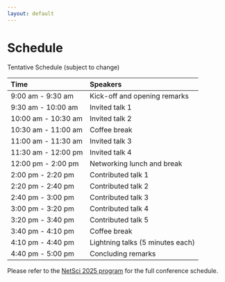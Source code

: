 ```yaml
---
layout: default
---
```


# Schedule
Tentative Schedule (subject to change)

| Time      | Speakers |
|:----------- |:----------- |
| 9:00 am - 9:30 am | Kick-off and opening remarks |
| 9:30 am - 10:00 am   | Invited talk 1 |
| 10:00 am - 10:30 am   | Invited talk 2 |
| 10:30 am - 11:00 am   | Coffee break |
| 11:00 am - 11:30 am   | Invited talk 3 |
| 11:30 am - 12:00 pm   | Invited talk 4 |
| 12:00 pm - 2:00 pm | Networking lunch and break | 
| 2:00 pm - 2:20 pm   | Contributed talk 1 |
| 2:20 pm - 2:40 pm   | Contributed talk 2 |
| 2:40 pm - 3:00 pm   | Contributed talk 3 |
| 3:00 pm - 3:20 pm   | Contributed talk 4 |
| 3:20 pm - 3:40 pm   | Contributed talk 5 |
| 3:40 pm - 4:10 pm   | Coffee break |
| 4:10 pm - 4:40 pm   | Lightning talks (5 minutes each) |
| 4:40 pm - 5:00 pm   | Concluding remarks |

Please refer to the [NetSci 2025 program](https://netsci2025.github.io/) for the full conference schedule. 

